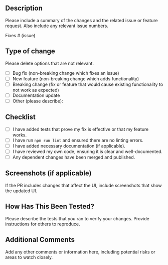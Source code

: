 ## Description

Please include a summary of the changes and the related issue or feature request. Also include any relevant issue numbers.

Fixes # (issue)

## Type of change

Please delete options that are not relevant.

- [ ] Bug fix (non-breaking change which fixes an issue)
- [ ] New feature (non-breaking change which adds functionality)
- [ ] Breaking change (fix or feature that would cause existing functionality to not work as expected)
- [ ] Documentation update
- [ ] Other (please describe):

## Checklist

- [ ] I have added tests that prove my fix is effective or that my feature works.
- [ ] I have run `npm run lint` and ensured there are no linting errors.
- [ ] I have added necessary documentation (if applicable).
- [ ] I have reviewed my own code, ensuring it is clear and well-documented.
- [ ] Any dependent changes have been merged and published.

## Screenshots (if applicable)

If the PR includes changes that affect the UI, include screenshots that show the updated UI.

## How Has This Been Tested?

Please describe the tests that you ran to verify your changes. Provide instructions for others to reproduce.

## Additional Comments

Add any other comments or information here, including potential risks or areas to watch closely.
